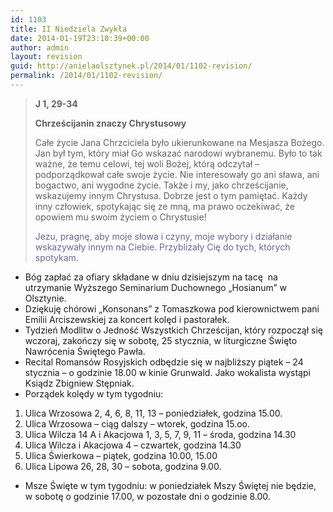 ```yaml
---
id: 1103
title: II Niedziela Zwykła
date: 2014-01-19T23:10:39+00:00
author: admin
layout: revision
guid: http://anielaolsztynek.pl/2014/01/1102-revision/
permalink: /2014/01/1102-revision/
---
```

> **J 1, 29-34**
> 
> **Chrześcijanin znaczy Chrystusowy**
> 
> Całe życie Jana Chrzciciela było ukierunkowane na Mesjasza Bożego. Jan był tym, który miał Go wskazać narodowi wybranemu. Było to tak ważne, że temu celowi, tej woli Bożej, którą odczytał &#8211; podporządkował całe swoje życie. Nie interesowały go ani sława, ani bogactwo, ani wygodne życie. Także i my, jako chrześcijanie, wskazujemy innym Chrystusa. Dobrze jest o tym pamiętać. Każdy inny człowiek, spotykając się ze mną, ma prawo oczekiwać, że opowiem mu swoim życiem o Chrystusie!
> 
> <span style="color: #666699;">Jezu, pragnę, aby moje słowa i czyny, moje wybory i działanie wskazywały innym na Ciebie. Przybliżały Cię do tych, których spotykam.</span>

  * Bóg zapłać za ofiary składane w dniu dzisiejszym na tacę  na utrzymanie Wyższego Seminarium Duchownego &#8222;Hosianum&#8221; w Olsztynie.
  * Dziękuję chórowi &#8222;Konsonans&#8221; z Tomaszkowa pod kierownictwem pani Emilii Arciszewskiej za koncert kolęd i pastorałek.
  * Tydzień Modlitw o Jedność Wszystkich Chrześcijan, który rozpoczął się wczoraj, zakończy się w sobotę, 25 stycznia, w liturgiczne Święto Nawrócenia Świętego Pawła.
  * Recital Romansów Rosyjskich odbędzie się w najbliższy piątek &#8211; 24 stycznia &#8211; o godzinie 18.00 w kinie Grunwald. Jako wokalista wystąpi Ksiądz Zbigniew Stępniak.
  * Porządek kolędy w tym tygodniu:

<span style="font-size: 16px;"></p> 

<ol>
  <li>
    Ulica Wrzosowa 2, 4, 6, 8, 11, 13 &#8211; poniedziałek, godzina 15.00.
  </li>
  <li>
    Ulica Wrzosowa &#8211; ciąg dalszy &#8211; wtorek, godzina 15.oo.
  </li>
  <li>
    Ulica Wilcza 14 A i Akacjowa 1, 3, 5, 7, 9, 11 &#8211; środa, godzina 14.30
  </li>
  <li>
    Ulica Wilcza i Akacjowa 4 &#8211; czwartek, godzina 14.30
  </li>
  <li>
    Ulica Świerkowa &#8211; piątek, godzina 10.00, 15.00
  </li>
  <li>
    Ulica Lipowa 26, 28, 30 &#8211; sobota, godzina 9.00.
  </li>
</ol>

<ul>
  <li>
    Msze Święte w tym tygodniu: w poniedziałek Mszy Świętej nie będzie, w sobotę o godzinie 17.00, w pozostałe dni o godzinie 8.00.
  </li>
</ul>

<p>
  </span>
</p>